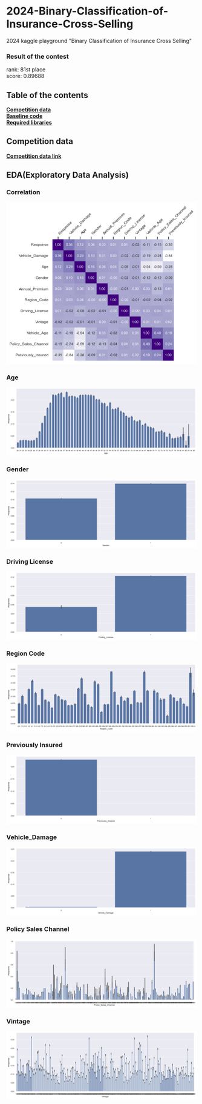 # 2024-Binary-Classification-of-Insurance-Cross-Selling

2024 kaggle playground "Binary Classification of Insurance Cross Selling"

### Result of the contest

rank: 81st place  
score: 0.89688

## Table of the contents

[**Competition data**](#1-competition-data)  
[**Baseline code**](#2-baseline-code)  
[**Required libraries**](#3-required-libraries)

## Competition data

[**Competition data link**](https://www.kaggle.com/competitions/playground-series-s4e7/)

## EDA(Exploratory Data Analysis)

### Correlation

![correlation](img/correlation.png)

### Age

![Age](img/age.png)

### Gender

![Gender](img/gender.png)

### Driving License

![Driving License](img/driving_license.png)

### Region Code

![Region Code](img/region_code.png)

### Previously Insured

![Previously Insured](img/previously_insured.png)

### Vehicle_Damage

![Vehicle Damage](img/vehicle_damage.png)

### Policy Sales Channel

![Policy Sales Channel](img/policy_sales_channel.png)

### Vintage

![Vintage](img/vintage.png)
